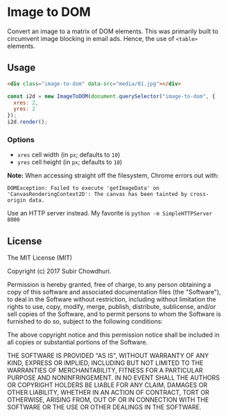 # Image to DOM

Convert an image to a matrix of DOM elements. This was primarily built to circumvent image blocking in email ads. Hence, the use of `<table>` elements.

## Usage

```html
<div class="image-to-dom" data-src="media/01.jpg"></div>
```
```js
const i2d = new ImageToDOM(document.querySelector("image-to-dom", {
  xres: 2,
  yres: 2
});
i2d.render();
```

### Options
- `xres` cell width (in `px`; defaults to `10`)
- `yres` cell height (in `px`; defaults to `10`)


__Note:__ When accessing straight off the filesystem, Chrome errors out with:
```
DOMException: Failed to execute 'getImageData' on 'CanvasRenderingContext2D': The canvas has been tainted by cross-origin data.
```

Use an HTTP server instead. My favorite is `python -m SimpleHTTPServer 8000`

## License

The MIT License (MIT)

Copyright (c) 2017 Subir Chowdhuri.

Permission is hereby granted, free of charge, to any person obtaining a copy of this software and associated documentation files (the "Software"), to deal in the Software without restriction, including without limitation the rights to use, copy, modify, merge, publish, distribute, sublicense, and/or sell copies of the Software, and to permit persons to whom the Software is furnished to do so, subject to the following conditions:

The above copyright notice and this permission notice shall be included in all copies or substantial portions of the Software.

THE SOFTWARE IS PROVIDED "AS IS", WITHOUT WARRANTY OF ANY KIND, EXPRESS OR IMPLIED, INCLUDING BUT NOT LIMITED TO THE WARRANTIES OF MERCHANTABILITY, FITNESS FOR A PARTICULAR PURPOSE AND NONINFRINGEMENT. IN NO EVENT SHALL THE AUTHORS OR COPYRIGHT HOLDERS BE LIABLE FOR ANY CLAIM, DAMAGES OR OTHER LIABILITY, WHETHER IN AN ACTION OF CONTRACT, TORT OR OTHERWISE, ARISING FROM, OUT OF OR IN CONNECTION WITH THE SOFTWARE OR THE USE OR OTHER DEALINGS IN THE SOFTWARE.
